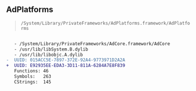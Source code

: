 ## AdPlatforms

> `/System/Library/PrivateFrameworks/AdPlatforms.framework/AdPlatforms`

```diff

   - /System/Library/PrivateFrameworks/AdCore.framework/AdCore
   - /usr/lib/libSystem.B.dylib
   - /usr/lib/libobjc.A.dylib
-  UUID: 015ACC5E-7897-372E-92A4-9773971D2A2A
+  UUID: E92935EE-EDA3-3D11-811A-6284A7E8F839
   Functions: 46
   Symbols:   263
   CStrings:  145

```

